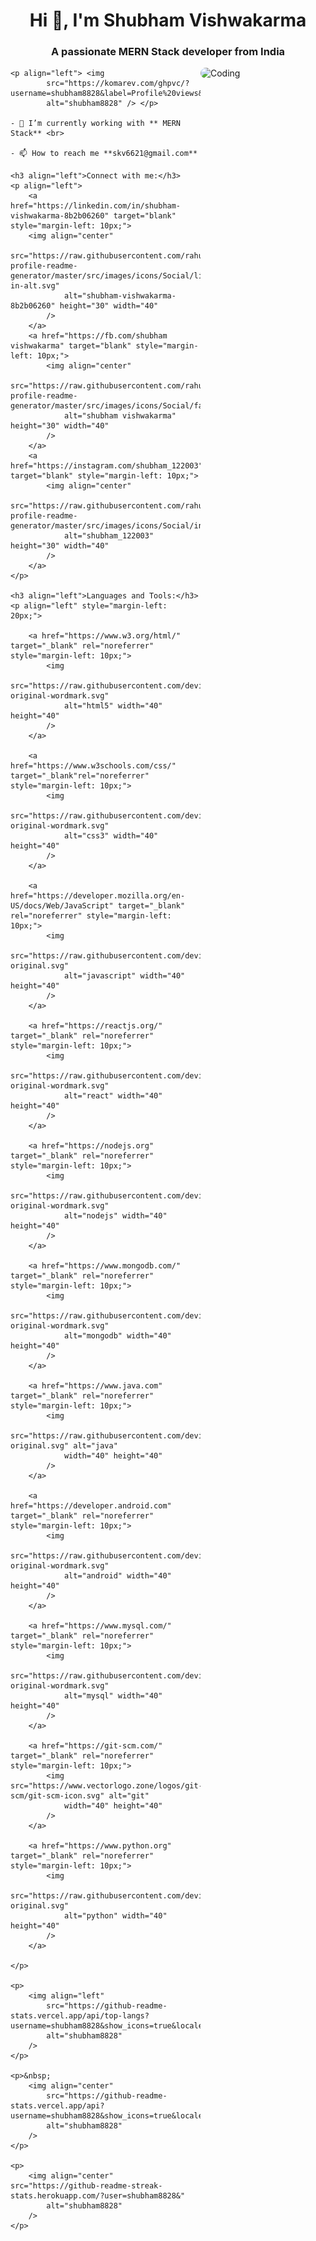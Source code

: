 <h1 align="center">Hi 👋, I'm Shubham Vishwakarma</h1>
    <h3 align="center">A passionate MERN Stack developer from India</h3>
    <img align="right" 
        alt="Coding" width=200 
        style="border-radius:30px ;"
        src="https://prompti.ai/wp-content/uploads/2023/07/pcboi2.png"
    >

    <p align="left"> <img
            src="https://komarev.com/ghpvc/?username=shubham8828&label=Profile%20views&color=0e75b6&style=flat"
            alt="shubham8828" /> </p>

    - 🌱 I’m currently working with ** MERN Stack** <br>

    - 📫 How to reach me **skv6621@gmail.com**

    <h3 align="left">Connect with me:</h3>
    <p align="left">
        <a href="https://linkedin.com/in/shubham-vishwakarma-8b2b06260" target="blank" style="margin-left: 10px;">
        <img align="center"
                src="https://raw.githubusercontent.com/rahuldkjain/github-profile-readme-generator/master/src/images/icons/Social/linked-in-alt.svg"
                alt="shubham-vishwakarma-8b2b06260" height="30" width="40" 
            />
        </a>
        <a href="https://fb.com/shubham vishwakarma" target="blank" style="margin-left: 10px;">
            <img align="center"
                src="https://raw.githubusercontent.com/rahuldkjain/github-profile-readme-generator/master/src/images/icons/Social/facebook.svg"
                alt="shubham vishwakarma" height="30" width="40" 
            />
        </a>
        <a href="https://instagram.com/shubham_122003" target="blank" style="margin-left: 10px;">
            <img align="center"
                src="https://raw.githubusercontent.com/rahuldkjain/github-profile-readme-generator/master/src/images/icons/Social/instagram.svg"
                alt="shubham_122003" height="30" width="40"
            />
        </a>
    </p>

    <h3 align="left">Languages and Tools:</h3>
    <p align="left" style="margin-left: 20px;">

        <a href="https://www.w3.org/html/" target="_blank" rel="noreferrer" style="margin-left: 10px;"> 
            <img
                src="https://raw.githubusercontent.com/devicons/devicon/master/icons/html5/html5-original-wordmark.svg"
                alt="html5" width="40" height="40" 
            /> 
        </a> 
        
        <a href="https://www.w3schools.com/css/" target="_blank"rel="noreferrer" style="margin-left: 10px;"> 
            <img
                src="https://raw.githubusercontent.com/devicons/devicon/master/icons/css3/css3-original-wordmark.svg"
                alt="css3" width="40" height="40" 
            /> 
        </a>

        <a href="https://developer.mozilla.org/en-US/docs/Web/JavaScript" target="_blank" rel="noreferrer" style="margin-left: 10px;"> 
            <img
                src="https://raw.githubusercontent.com/devicons/devicon/master/icons/javascript/javascript-original.svg"
                alt="javascript" width="40" height="40" 
            /> 
        </a> 

        <a href="https://reactjs.org/" target="_blank" rel="noreferrer" style="margin-left: 10px;"> 
            <img
                src="https://raw.githubusercontent.com/devicons/devicon/master/icons/react/react-original-wordmark.svg"
                alt="react" width="40" height="40" 
            /> 
        </a> 

        <a href="https://nodejs.org" target="_blank" rel="noreferrer" style="margin-left: 10px;"> 
            <img
                src="https://raw.githubusercontent.com/devicons/devicon/master/icons/nodejs/nodejs-original-wordmark.svg"
                alt="nodejs" width="40" height="40" 
            /> 
        </a>

        <a href="https://www.mongodb.com/" target="_blank" rel="noreferrer" style="margin-left: 10px;"> 
            <img
                src="https://raw.githubusercontent.com/devicons/devicon/master/icons/mongodb/mongodb-original-wordmark.svg"
                alt="mongodb" width="40" height="40" 
            /> 
        </a>

        <a href="https://www.java.com" target="_blank" rel="noreferrer" style="margin-left: 10px;"> 
            <img
                src="https://raw.githubusercontent.com/devicons/devicon/master/icons/java/java-original.svg" alt="java"
                width="40" height="40" 
            /> 
        </a> 

        <a href="https://developer.android.com" target="_blank" rel="noreferrer" style="margin-left: 10px;"> 
            <img
                src="https://raw.githubusercontent.com/devicons/devicon/master/icons/android/android-original-wordmark.svg"
                alt="android" width="40" height="40" 
            /> 
        </a> 

        <a href="https://www.mysql.com/" target="_blank" rel="noreferrer" style="margin-left: 10px;"> 
            <img
                src="https://raw.githubusercontent.com/devicons/devicon/master/icons/mysql/mysql-original-wordmark.svg"
                alt="mysql" width="40" height="40" 
            /> 
        </a> 
       
        <a href="https://git-scm.com/" target="_blank" rel="noreferrer" style="margin-left: 10px;"> 
            <img src="https://www.vectorlogo.zone/logos/git-scm/git-scm-icon.svg" alt="git" 
                width="40" height="40" 
            /> 
        </a> 
        
        <a href="https://www.python.org" target="_blank" rel="noreferrer" style="margin-left: 10px;"> 
            <img
                src="https://raw.githubusercontent.com/devicons/devicon/master/icons/python/python-original.svg"
                alt="python" width="40" height="40" 
            /> 
        </a> 
        
    </p>

    <p>
        <img align="left"
            src="https://github-readme-stats.vercel.app/api/top-langs?username=shubham8828&show_icons=true&locale=en&layout=compact"
            alt="shubham8828" 
        />
    </p>

    <p>&nbsp;
        <img align="center"
            src="https://github-readme-stats.vercel.app/api?username=shubham8828&show_icons=true&locale=en"
            alt="shubham8828" 
        />
    </p>

    <p>
        <img align="center" src="https://github-readme-streak-stats.herokuapp.com/?user=shubham8828&"
            alt="shubham8828" 
        />
    </p>
